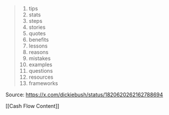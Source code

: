 > 1. tips
> 2. stats
> 3. steps
> 4. stories
> 5. quotes
> 6. benefits
> 7. lessons
> 8. reasons
> 9. mistakes
> 10. examples
> 11. questions
> 12. resources
> 13. frameworks

Source: https://x.com/dickiebush/status/1820620262162788694

[[Cash Flow Content]]
